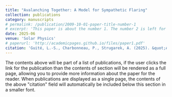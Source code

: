 ```yaml
---
title: "Avalanching Together: A Model for Sympathetic Flaring"
collection: publications
category: manuscripts
# permalink: /publication/2009-10-01-paper-title-number-1
# excerpt: 'This paper is about the number 1. The number 2 is left for future work.'
date: 2025-06
venue: 'Solar Physics'
# paperurl: 'http://academicpages.github.io/files/paper1.pdf'
citation: 'Guité, L.-S., Charbonneau, P., Strugarek, A. (2025). &quot;Avalanching Together: A Model for Sympathetic Flaring&quot; <i>Journal 1</i>. 1(1).'
---
```

The contents above will be part of a list of publications, if the user clicks the link for the publication than the contents of section will be rendered as a full page, allowing you to provide more information about the paper for the reader. When publications are displayed as a single page, the contents of the above "citation" field will automatically be included below this section in a smaller font.
